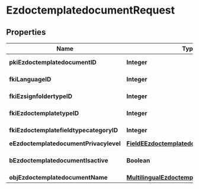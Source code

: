 

# EzdoctemplatedocumentRequest

## Properties

Name | Type | Description | Notes
------------ | ------------- | ------------- | -------------
**pkiEzdoctemplatedocumentID** | **Integer** | The unique ID of the Ezdoctemplatedocument |  [optional]
**fkiLanguageID** | **Integer** | The unique ID of the Language.  Valid values:  |Value|Description| |-|-| |1|French| |2|English| | 
**fkiEzsignfoldertypeID** | **Integer** | The unique ID of the Ezsignfoldertype. |  [optional]
**fkiEzdoctemplatetypeID** | **Integer** | The unique ID of the Ezdoctemplatetype | 
**fkiEzdoctemplatefieldtypecategoryID** | **Integer** | The unique ID of the Ezdoctemplatefieldtypecategory | 
**eEzdoctemplatedocumentPrivacylevel** | [**FieldEEzdoctemplatedocumentPrivacylevel**](FieldEEzdoctemplatedocumentPrivacylevel.md) |  |  [optional]
**bEzdoctemplatedocumentIsactive** | **Boolean** | Whether the ezdoctemplatedocument is active or not | 
**objEzdoctemplatedocumentName** | [**MultilingualEzdoctemplatedocumentName**](MultilingualEzdoctemplatedocumentName.md) |  | 




